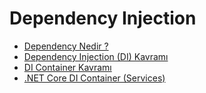 # Dependency Injection

- [Dependency Nedir ?](1-dependency-nedir/)
- [Dependency Injection (DI) Kavramı](2-dependency-injection-kavrami/)
- [DI Container Kavramı](3-di-container/)
- [.NET Core DI Container (Services)](4-net-core-di-container/)
